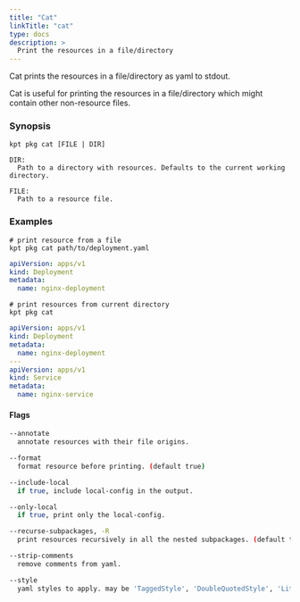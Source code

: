 ```yaml
---
title: "Cat"
linkTitle: "cat"
type: docs
description: >
  Print the resources in a file/directory
---
```


<!--mdtogo:Short
    Print the resources in a file/directory
-->

Cat prints the resources in a file/directory as yaml to stdout.

Cat is useful for printing the resources in a file/directory which might
contain other non-resource files.

### Synopsis

<!--mdtogo:Long-->

```
kpt pkg cat [FILE | DIR]

DIR:
  Path to a directory with resources. Defaults to the current working directory.

FILE:
  Path to a resource file.
```

<!--mdtogo-->

### Examples

<!--mdtogo:Examples-->

```
# print resource from a file
kpt pkg cat path/to/deployment.yaml
```

```yaml
apiVersion: apps/v1
kind: Deployment
metadata:
  name: nginx-deployment
```

```
# print resources from current directory
kpt pkg cat
```

```yaml
apiVersion: apps/v1
kind: Deployment
metadata:
  name: nginx-deployment
---
apiVersion: apps/v1
kind: Service
metadata:
  name: nginx-service
```

<!--mdtogo-->

#### Flags

```sh
--annotate
  annotate resources with their file origins.

--format
  format resource before printing. (default true)

--include-local
  if true, include local-config in the output.

--only-local
  if true, print only the local-config.

--recurse-subpackages, -R
  print resources recursively in all the nested subpackages. (default true)

--strip-comments
  remove comments from yaml.

--style
  yaml styles to apply. may be 'TaggedStyle', 'DoubleQuotedStyle', 'LiteralStyle', 'FoldedStyle', 'FlowStyle'.
```
